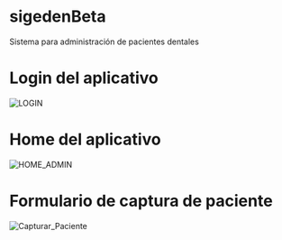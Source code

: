 # sigedenBeta
Sistema para administración de pacientes dentales 

# Login del aplicativo
![LOGIN](https://user-images.githubusercontent.com/29958220/59959937-c5b44e00-9485-11e9-9720-df26cd53022a.JPG)

# Home del aplicativo
![HOME_ADMIN](https://user-images.githubusercontent.com/29958220/59959962-1a57c900-9486-11e9-97d2-056c19d08fb8.JPG)



# Formulario de captura de paciente

![Capturar_Paciente](https://user-images.githubusercontent.com/29958220/59960002-beda0b00-9486-11e9-8614-0dcfac60f521.JPG)

